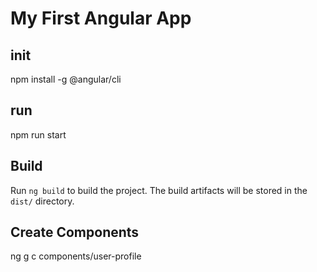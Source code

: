 # My First Angular App

## init
npm install -g @angular/cli

## run
npm run start

## Build
Run `ng build` to build the project. The build artifacts will be stored in the `dist/` directory.

## Create Components
ng g c components/user-profile